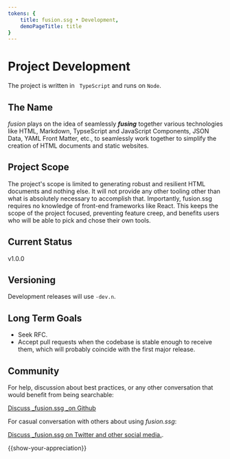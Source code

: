 ```yaml
---
tokens: {
    title: fusion.ssg • Development,
    demoPageTitle: title
}
---
```


# Project Development

The project is written in ` TypeScript` and runs on `Node`.

## The Name

_fusion_ plays on the idea of seamlessly **_fusing_** together various technologies like HTML, Markdown, TypseScript and JavaScript Components, JSON Data, YAML Front Matter, etc., to seamlessly work together to simplify the creation of HTML documents and static websites.

## Project Scope
The project's scope is limited to generating robust and resilient HTML documents and nothing else. It will not provide any other tooling other than what is absolutely necessary to accomplish that. Importantly, fusion.ssg requires no knowledge of front-end frameworks like React. This keeps the scope of the project focused, preventing feature creep, and benefits users who will be able to pick and chose their own tools.

## Current Status

<p class="ver">v1.0.0</p>

## Versioning

Development releases will use `-dev.n`.

## Long Term Goals

- Seek RFC.
- Accept pull requests when the codebase is stable enough to receive them, which will probably coincide with the first major release.

## Community

For help, discussion about best practices, or any other conversation that would benefit from being searchable:

[Discuss _fusion.ssg _on Github](https://github.com/4awpawz/fusion.ssg/discussions)

For casual conversation with others about using _fusion.ssg_:

[Discuss _fusion.ssg on Twitter and other social media.](https://twitter.com).

{{show-your-appreciation}}
